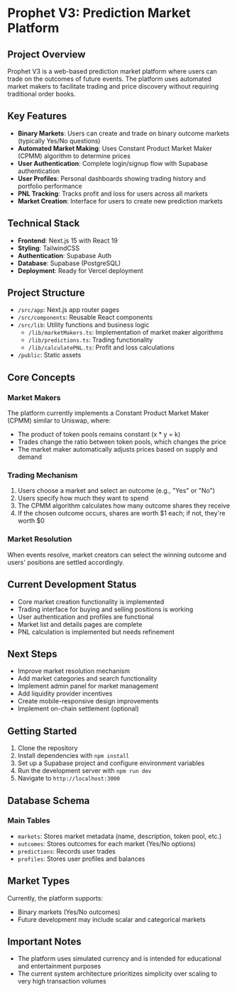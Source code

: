 # Prophet V3: Prediction Market Platform

## Project Overview

Prophet V3 is a web-based prediction market platform where users can trade on the outcomes of future events. The platform uses automated market makers to facilitate trading and price discovery without requiring traditional order books.

## Key Features

- **Binary Markets**: Users can create and trade on binary outcome markets (typically Yes/No questions)
- **Automated Market Making**: Uses Constant Product Market Maker (CPMM) algorithm to determine prices
- **User Authentication**: Complete login/signup flow with Supabase authentication
- **User Profiles**: Personal dashboards showing trading history and portfolio performance
- **PNL Tracking**: Tracks profit and loss for users across all markets
- **Market Creation**: Interface for users to create new prediction markets

## Technical Stack

- **Frontend**: Next.js 15 with React 19
- **Styling**: TailwindCSS
- **Authentication**: Supabase Auth
- **Database**: Supabase (PostgreSQL)
- **Deployment**: Ready for Vercel deployment

## Project Structure

- `/src/app`: Next.js app router pages
- `/src/components`: Reusable React components 
- `/src/lib`: Utility functions and business logic
  - `/lib/marketMakers.ts`: Implementation of market maker algorithms
  - `/lib/predictions.ts`: Trading functionality
  - `/lib/calculatePNL.ts`: Profit and loss calculations
- `/public`: Static assets

## Core Concepts

### Market Makers

The platform currently implements a Constant Product Market Maker (CPMM) similar to Uniswap, where:
- The product of token pools remains constant (x * y = k)
- Trades change the ratio between token pools, which changes the price
- The market maker automatically adjusts prices based on supply and demand

### Trading Mechanism

1. Users choose a market and select an outcome (e.g., "Yes" or "No")
2. Users specify how much they want to spend
3. The CPMM algorithm calculates how many outcome shares they receive
4. If the chosen outcome occurs, shares are worth $1 each; if not, they're worth $0

### Market Resolution

When events resolve, market creators can select the winning outcome and users' positions are settled accordingly.

## Current Development Status

- Core market creation functionality is implemented
- Trading interface for buying and selling positions is working
- User authentication and profiles are functional
- Market list and details pages are complete
- PNL calculation is implemented but needs refinement

## Next Steps

- Improve market resolution mechanism
- Add market categories and search functionality 
- Implement admin panel for market management
- Add liquidity provider incentives
- Create mobile-responsive design improvements
- Implement on-chain settlement (optional)

## Getting Started

1. Clone the repository
2. Install dependencies with `npm install`
3. Set up a Supabase project and configure environment variables
4. Run the development server with `npm run dev`
5. Navigate to `http://localhost:3000`

## Database Schema

### Main Tables
- `markets`: Stores market metadata (name, description, token pool, etc.)
- `outcomes`: Stores outcomes for each market (Yes/No options)
- `predictions`: Records user trades
- `profiles`: Stores user profiles and balances

## Market Types

Currently, the platform supports:
- Binary markets (Yes/No outcomes)
- Future development may include scalar and categorical markets

## Important Notes

- The platform uses simulated currency and is intended for educational and entertainment purposes
- The current system architecture prioritizes simplicity over scaling to very high transaction volumes